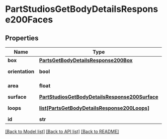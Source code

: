 # PartStudiosGetBodyDetailsResponse200Faces

## Properties
Name | Type | Description | Notes
------------ | ------------- | ------------- | -------------
**box** | [**PartsGetBodyDetailsResponse200Box**](PartsGetBodyDetailsResponse200Box.md) |  | [optional] 
**orientation** | **bool** | Orientation of a face | [optional] 
**area** | **float** | Area of a face | [optional] 
**surface** | [**PartStudiosGetBodyDetailsResponse200Surface**](PartStudiosGetBodyDetailsResponse200Surface.md) |  | [optional] 
**loops** | [**list[PartsGetBodyDetailsResponse200Loops]**](PartsGetBodyDetailsResponse200Loops.md) | Loops of a face | [optional] 
**id** | **str** | Face ID | [optional] 

[[Back to Model list]](../README.md#documentation-for-models) [[Back to API list]](../README.md#documentation-for-api-endpoints) [[Back to README]](../README.md)



